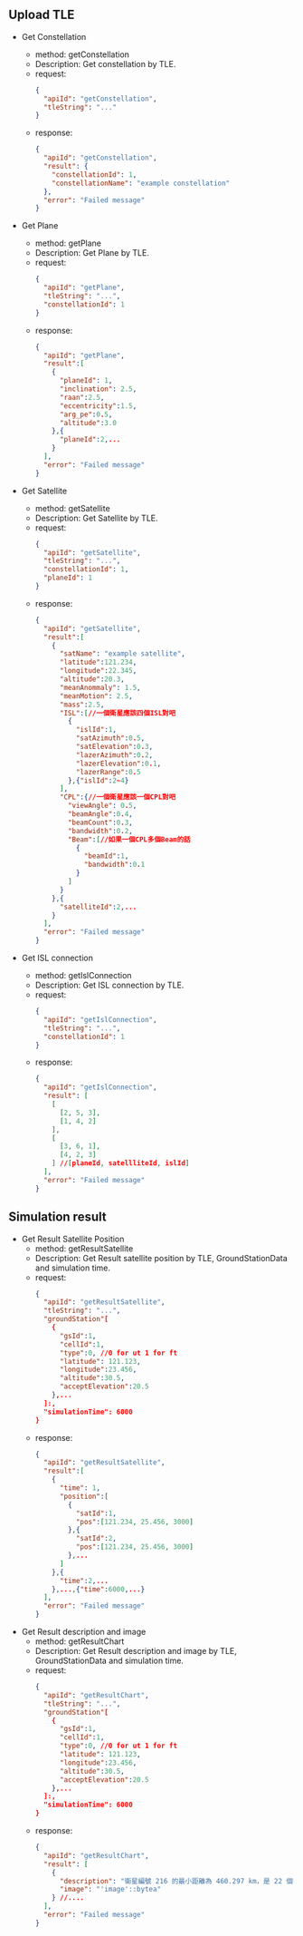 ## Upload TLE

- Get Constellation

  - method: getConstellation
  - Description: Get constellation by TLE.
  - request:
    ```json
    {
      "apiId": "getConstellation",
      "tleString": "..."
    }
    ```
  - response:
    ```json
    {
      "apiId": "getConstellation",
      "result": {
        "constellationId": 1,
        "constellationName": "example constellation"
      },
      "error": "Failed message"
    }
    ```

- Get Plane
  - method: getPlane
  - Description: Get Plane by TLE.
  - request:
    ```json
    {
      "apiId": "getPlane",
      "tleString": "...",
      "constellationId": 1
    }
    ```
  - response:
    ```json
    {
      "apiId": "getPlane",
      "result":[
        {
          "planeId": 1,
          "inclination": 2.5,
          "raan":2.5,
          "eccentricity":1.5,
          "arg_pe":0.5,
          "altitude":3.0
        },{
          "planeId":2,...
        }
      ],
      "error": "Failed message"
    }
    ```
- Get Satellite
  - method: getSatellite
  - Description: Get Satellite by TLE.
  - request:
    ```json
    {
      "apiId": "getSatellite",
      "tleString": "...",
      "constellationId": 1,
      "planeId": 1
    }
    ```
  - response:
    ```json
    {
      "apiId": "getSatellite",
      "result":[
        {
          "satName": "example satellite",
          "latitude":121.234,
          "longitude":22.345,
          "altitude":20.3,
          "meanAnommaly": 1.5,
          "meanMotion": 2.5,
          "mass":2.5,
          "ISL":[//一個衛星應該四個ISL對吧
            {
              "islId":1,
              "satAzimuth":0.5,
              "satElevation":0.3,
              "lazerAzimuth":0.2,
              "lazerElevation":0.1,
              "lazerRange":0.5
            },{"islId":2~4}
          ],
          "CPL":{//一個衛星應該一個CPL對吧
            "viewAngle": 0.5,
            "beamAngle":0.4,
            "beamCount":0.3,
            "bandwidth":0.2,
            "Beam":[//如果一個CPL多個Beam的話
              {
                "beamId":1,
                "bandwidth":0.1
              }
            ]
          }
        },{
          "satelliteId":2,...
        }
      ],
      "error": "Failed message"
    }
    ```
- Get ISL connection
  - method: getIslConnection
  - Description: Get ISL connection by TLE.
  - request:
    ```json
    {
      "apiId": "getIslConnection",
      "tleString": "...",
      "constellationId": 1
    }
    ```
  - response:
    ```json
    {
      "apiId": "getIslConnection",
      "result": [
        [
          [2, 5, 3],
          [1, 4, 2]
        ],
        [
          [3, 6, 1],
          [4, 2, 3]
        ] //[planeId, satellliteId, islId]
      ],
      "error": "Failed message"
    }
    ```

## Simulation result

- Get Result Satellite Position
  - method: getResultSatellite
  - Description: Get Result satellite position by TLE, GroundStationData and simulation time.
  - request:
    ```json
    {
      "apiId": "getResultSatellite",
      "tleString": "...",
      "groundStation"[
        {
          "gsId":1,
          "cellId":1,
          "type":0, //0 for ut 1 for ft
          "latitude": 121.123,
          "longitude":23.456,
          "altitude":30.5,
          "acceptElevation":20.5
        },...
      ]:,
      "simulationTime": 6000
    }
    ```
  - response:
    ```json
    {
      "apiId": "getResultSatellite",
      "result":[
        {
          "time": 1,
          "position":[
            {
              "satId":1,
              "pos":[121.234, 25.456, 3000]
            },{
              "satId":2,
              "pos":[121.234, 25.456, 3000]
            },...
          ]
        },{
          "time":2,...
        },...,{"time":6000,...}
      ],
      "error": "Failed message"
    }
    ```
- Get Result description and image
  - method: getResultChart
  - Description: Get Result description and image by TLE, GroundStationData and simulation time.
  - request:
    ```json
    {
      "apiId": "getResultChart",
      "tleString": "...",
      "groundStation"[
        {
          "gsId":1,
          "cellId":1,
          "type":0, //0 for ut 1 for ft
          "latitude": 121.123,
          "longitude":23.456,
          "altitude":30.5,
          "acceptElevation":20.5
        },...
      ]:,
      "simulationTime": 6000
    }
    ```
  - response:
    ```json
    {
      "apiId": "getResultChart",
      "result": [
        {
          "description": "衛星編號 216 的最小距離為 460.297 km，是 22 個衛星中最小者；衛星編號 205 的最小距離為 13010.4 km，是 22 個衛星中最大者。",
          "image": "'image'::bytea"
        } //....
      ],
      "error": "Failed message"
    }
    ```
